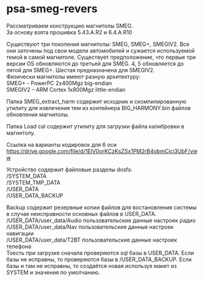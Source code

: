 # psa-smeg-revers
Рассматриваем  конструкцию магнитолы SMEG.
<br>За основу взята прошивка 5.43.A.R2 и 6.4.A.R10  

Существуют три поколения магнитолы: SMEG, SMEG+, SMEGIV2. Все они заточены под свои модели автомобилей и сужается используемой темой в самой магнитоле. Существует предположение, что первые три версии OS обновляются до третьей для SMEG. 4, 5 обновляется до пятой для SMEG+. Шестая предназначена для SMEGIV2.  
Физически магнитолы имеют разную архитектуру:  
SMEG+ - PowerPC 2x400Mgz big-endian  
SMEGIV2 – ARM Cortex 1x800Mgz little-endian  


Папка SMEG_extract_harm содержит исходник и скомпилированную утилиту для извлечения тем из контейнера BIG_HARMONY.bin файлов обновления магнитолы.

Папка Load cal содержит утилиту для загрузки файла калибровки в магнитолу.

Ссылка на варианты кодировок для 6 оси https://drive.google.com/file/d/1EIV0orKCzKsZSx1PM2rB4obmCjci3UbF/view


Устройство содержит файловые разделы dosfs:  
  /SYSTEM_DATA  
  /SYSTEM_TMP_DATA  
  /USER_DATA  
  /USER_DATA_BACKUP  
  
  Backup содержит резервные копии файлов для востановления системы в случае неисправности основных файлов в USER_DATA.  
  /USER_DATA/user_data/Audio пользовательские данные настроек радио  
  /USER_DATA/user_data/Nav пользовательские данные настроек навигации  
  /USER_DATA/user_data/T2BT пользовательские данные настроек телефона  
  Тоесть при загрузке сначала проверяются sql базы в USER_DATA. Если базы не исправны, то проверяются базы в /USER_DATA_BACKUP. Если базы и там не исправны, то создаётся новая используя макет из SYSTEM и значения по умолчанию.
